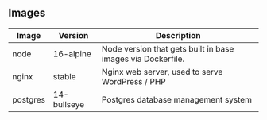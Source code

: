 ## Images
| Image | Version | Description |
| ----- | ------- | ----------- |
| node | 16-alpine | Node version that gets built in base images via Dockerfile. |
| nginx | stable | Nginx web server, used to serve WordPress / PHP |
| postgres | 14-bullseye | Postgres database management system |